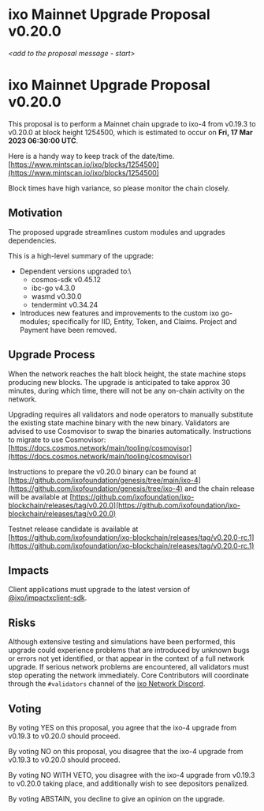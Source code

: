 # ixo Mainnet Upgrade Proposal v0.20.0

*<add to the proposal message - start>*

# ixo Mainnet Upgrade Proposal v0.20.0

This proposal is to perform a Mainnet chain upgrade to ixo-4 from v0.19.3 to v0.20.0 at block height 1254500, which is estimated to occur on **Fri, 17 Mar 2023 06:30:00 UTC**.

Here is a handy way to keep track of the date/time. [https://www.mintscan.io/ixo/blocks/1254500](https://www.mintscan.io/ixo/blocks/1254500)

Block times have high variance, so please monitor the chain closely.

## Motivation

The proposed upgrade streamlines custom modules and upgrades dependencies.

This is a high-level summary of the upgrade:

- Dependent versions upgraded to:\
    - cosmos-sdk v0.45.12
    - ibc-go v4.3.0
    - wasmd v0.30.0
    - tendermint v0.34.24
- Introduces new features and improvements to the custom ixo go-modules; specifically for IID, Entity, Token, and Claims. Project and Payment have been removed.

## Upgrade Process

When the network reaches the halt block height, the state machine stops producing new blocks. The upgrade is anticipated to take approx 30 minutes, during which time, there will not be any on-chain activity on the network.

Upgrading requires all validators and node operators to manually substitute the existing state machine binary with the new binary. Validators are advised to use Cosmovisor to swap the binaries automatically. Instructions to migrate to use Cosmovisor: [https://docs.cosmos.network/main/tooling/cosmovisor](https://docs.cosmos.network/main/tooling/cosmovisor)

Instructions to prepare the v0.20.0 binary can be found at [https://github.com/ixofoundation/genesis/tree/main/ixo-4](https://github.com/ixofoundation/genesis/tree/ixo-4) and the chain release will be available at [https://github.com/ixofoundation/ixo-blockchain/releases/tag/v0.20.0](https://github.com/ixofoundation/ixo-blockchain/releases/tag/v0.20.0)

Testnet release candidate is available at [https://github.com/ixofoundation/ixo-blockchain/releases/tag/v0.20.0-rc.1](https://github.com/ixofoundation/ixo-blockchain/releases/tag/v0.20.0-rc.1)

## Impacts

Client applications must upgrade to the latest version of [@ixo/impactxclient-sdk](https://www.npmjs.com/package/@ixo/impactxclient-sdk).

## Risks

Although extensive testing and simulations have been performed, this upgrade could experience problems that are introduced by unknown bugs or errors not yet identified, or that appear in the context of a full network upgrade. If serious network problems are encountered, all validators must stop operating the network immediately. Core Contributors will coordinate through the `#validators` channel of the [ixo Network Discord](https://discord.com/channels/745033220596301995/860574536779694111).

## Voting

By voting YES on this proposal, you agree that the  ixo-4 upgrade from v0.19.3 to v0.20.0 should proceed.

By voting NO on this proposal, you disagree that the ixo-4 upgrade from v0.19.3 to v0.20.0 should proceed.

By voting NO WITH VETO, you disagree with the ixo-4 upgrade from v0.19.3 to v0.20.0 taking place, and additionally wish to see depositors penalized.

By voting ABSTAIN, you decline to give an opinion on the upgrade.